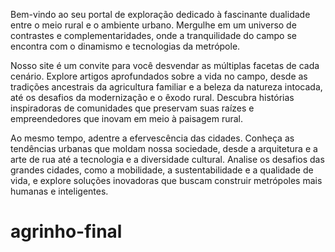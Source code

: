 Bem-vindo ao seu portal de exploração dedicado à fascinante dualidade entre o meio rural e o ambiente urbano. Mergulhe em um universo de contrastes e complementaridades, onde a tranquilidade do campo se encontra com o dinamismo e tecnologias da metrópole.

Nosso site é um convite para você desvendar as múltiplas facetas de cada cenário. Explore artigos aprofundados sobre a vida no campo, desde as tradições ancestrais da agricultura familiar e a beleza da natureza intocada, até os desafios da modernização e o êxodo rural. Descubra histórias inspiradoras de comunidades que preservam suas raízes e empreendedores que inovam em meio à paisagem rural.

Ao mesmo tempo, adentre a efervescência das cidades. Conheça as tendências urbanas que moldam nossa sociedade, desde a arquitetura e a arte de rua até a tecnologia e a diversidade cultural. Analise os desafios das grandes cidades, como a mobilidade, a sustentabilidade e a qualidade de vida, e explore soluções inovadoras que buscam construir metrópoles mais humanas e inteligentes.
# agrinho-final
